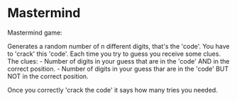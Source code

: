 # Mastermind
Mastermind game:

Generates a random number of n different digits, that's the 'code'.
You have to 'crack' this 'code'. Each time you try to guess you receive some clues.
The clues:
    - Number of digits in your guess that are in the 'code' AND in the correct position.
    - Number of digits in your guess thar are in the 'code' BUT NOT in the correct position.
    
Once you correctly 'crack the code' it says how many tries you needed.
